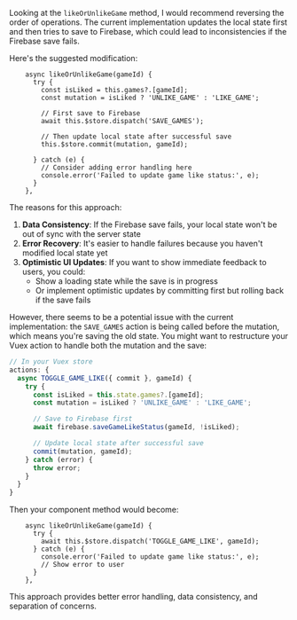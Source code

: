 Looking at the `likeOrUnlikeGame` method, I would recommend reversing the order of operations. The current implementation updates the local state first and then tries to save to Firebase, which could lead to inconsistencies if the Firebase save fails.

Here's the suggested modification:

```vue:src/App.vue
    async likeOrUnlikeGame(gameId) {
      try {
        const isLiked = this.games?.[gameId];
        const mutation = isLiked ? 'UNLIKE_GAME' : 'LIKE_GAME';

        // First save to Firebase
        await this.$store.dispatch('SAVE_GAMES');

        // Then update local state after successful save
        this.$store.commit(mutation, gameId);

      } catch (e) {
        // Consider adding error handling here
        console.error('Failed to update game like status:', e);
      }
    },
```

The reasons for this approach:

1. **Data Consistency**: If the Firebase save fails, your local state won't be out of sync with the server state
2. **Error Recovery**: It's easier to handle failures because you haven't modified local state yet
3. **Optimistic UI Updates**: If you want to show immediate feedback to users, you could:
   - Show a loading state while the save is in progress
   - Or implement optimistic updates by committing first but rolling back if the save fails

However, there seems to be a potential issue with the current implementation: the `SAVE_GAMES` action is being called before the mutation, which means you're saving the old state. You might want to restructure your Vuex action to handle both the mutation and the save:

```javascript
// In your Vuex store
actions: {
  async TOGGLE_GAME_LIKE({ commit }, gameId) {
    try {
      const isLiked = this.state.games?.[gameId];
      const mutation = isLiked ? 'UNLIKE_GAME' : 'LIKE_GAME';

      // Save to Firebase first
      await firebase.saveGameLikeStatus(gameId, !isLiked);

      // Update local state after successful save
      commit(mutation, gameId);
    } catch (error) {
      throw error;
    }
  }
}
```

Then your component method would become:

```vue:src/App.vue
    async likeOrUnlikeGame(gameId) {
      try {
        await this.$store.dispatch('TOGGLE_GAME_LIKE', gameId);
      } catch (e) {
        console.error('Failed to update game like status:', e);
        // Show error to user
      }
    },
```

This approach provides better error handling, data consistency, and separation of concerns.
